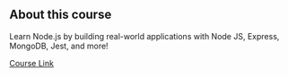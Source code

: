 ## About this course

Learn Node.js by building real-world applications with Node JS, Express, MongoDB, Jest, and more!

[Course Link](https://www.udemy.com/course/the-complete-nodejs-developer-course-2/)